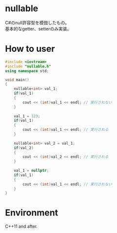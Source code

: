 # nullable
C#のnull許容型を模倣したもの。  
基本的なgetter、setterのみ実装。

# How to user
``` cpp
#include <iostream>
#include "nullable.h"
using namespace std;

void main()
{
    nullable<int> val_1;
    if(val_1)
    {
        cout << (int)val_1 << endl; // 実行されない
    }
    
    val_1 = 123;
    if(val_1)
    {
        cout << (int)val_1 << endl; // 実行される
    }
    
    nullable<int> val_2 = val_1;
    if(val_2)
    {
        cout << (int)val_2 << endl; // 実行される
    }
    
    val_1 = nullptr;
    if(val_1)
    {
        cout << (int)val_1 << endl; // 実行されない
    }
}
```

# Environment
C++11 and after.
